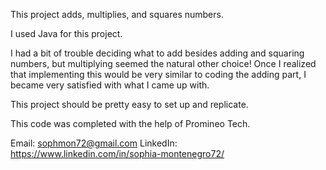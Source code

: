 This project adds, multiplies, and squares numbers.

I used Java for this project.

I had a bit of trouble deciding what to add besides adding and squaring numbers, but multiplying seemed the natural other choice! Once I realized that implementing this would be very similar to coding the adding part, I became very satisfied with what I came up with.

This project should be pretty easy to set up and replicate.

This code was completed with the help of Promineo Tech.

Email: sophmon72@gmail.com
LinkedIn: https://www.linkedin.com/in/sophia-montenegro72/ 
